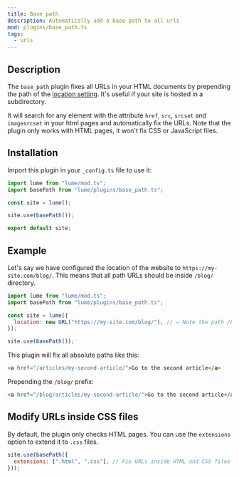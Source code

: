 ```yaml
---
title: Base path
description: Automatically add a base path to all urls
mod: plugins/base_path.ts
tags:
  - urls
---
```


## Description

The `base_path` plugin fixes all URLs in your HTML documents by prepending the
path of the [location setting](../docs/configuration/config-file.md#location).
It's useful if your site is hosted in a subdirectory.

It will search for any element with the attribute `href`, `src`, `srcset` and
`imagesrcset` in your html pages and automatically fix the URLs. Note that the
plugin only works with HTML pages, it won't fix CSS or JavaScript files.

## Installation

Import this plugin in your `_config.ts` file to use it:

```js
import lume from "lume/mod.ts";
import basePath from "lume/plugins/base_path.ts";

const site = lume();

site.use(basePath());

export default site;
```

## Example

Let's say we have configured the location of the website to
`https://my-site.com/blog/`. This means that all path URLs should be inside
`/blog/` directory.

```js
import lume from "lume/mod.ts";
import basePath from "lume/plugins/base_path.ts";

const site = lume({
  location: new URL("https://my-site.com/blog/"), // ← Note the path /blog/
});

site.use(basePath());
```

This plugin will fix all absolute paths like this:

```html
<a href="/articles/my-second-article/">Go to the second article</a>
```

Prepending the `/blog/` prefix:

```html
<a href="/blog/articles/my-second-article/">Go to the second article</a>
```

## Modify URLs inside CSS files

By default, the plugin only checks HTML pages. You can use the `extensions`
option to extend it to `.css` files.

```js
site.use(basePath({
  extensions: [".html", ".css"], // Fix URLs inside HTML and CSS files
}));
```
